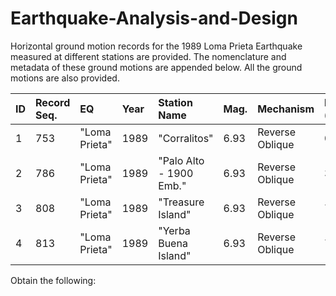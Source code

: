 # Earthquake-Analysis-and-Design
Horizontal ground motion records for the 1989 Loma Prieta Earthquake measured at different stations 
are provided. The nomenclature and metadata of these ground motions are appended below. All 
the ground motions are also provided.


| ID  | Record Seq. | EQ             | Year | Station Name         | Mag. | Mechanism      | Rjb (km) | Rrup (km) | Vs30 (m/s) | Horizontal-1 Acc. Filename | Horizontal-2 Acc. Filename |
| :-- | :---------- | :------------- | :--- | :------------------- | :--- | :------------- | :------- | :-------- | :--------- | :------------------------- | :------------------------- |
| 1   | 753         | "Loma Prieta"  | 1989 | "Corralitos"         | 6.93 | Reverse Oblique | 0.16     | 3.85      | 462.24     | RSN753_LOMAP_CLS000.AT2    | RSN753_LOMAP_CLS090.AT2    |
| 2   | 786         | "Loma Prieta"  | 1989 | "Palo Alto - 1900 Emb." | 6.93 | Reverse Oblique | 30.56    | 30.81     | 209.87     | RSN766_LOMAP_PAE055.AT2    | RSN766_LOMAP_PAE325.AT2    |
| 3   | 808         | "Loma Prieta"  | 1989 | "Treasure Island"    | 6.93 | Reverse Oblique | 77.32    | 77.42     | 155.11     | RSN808_LOMAP_TRI000.AT2    | RSN808_LOMAP_TRI090.AT2    |
| 4   | 813         | "Loma Prieta"  | 1989 | "Yerba Buena Island" | 6.93 | Reverse Oblique | 75.07    | 75.17     | 659.81     | RSN813_LOMAP_YBI000.AT2    | RSN813_LOMAP_YBI090.AT2    |

Obtain the following: